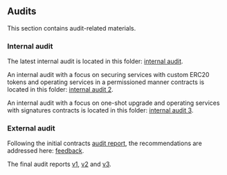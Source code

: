 ## Audits
This section contains audit-related materials.

### Internal audit
The latest internal audit is located in this folder: [internal audit](https://github.com/valory-xyz/autonolas-registries/blob/main/audits/internal).

An internal audit with a focus on securing services with custom ERC20 tokens and operating services in a permissioned manner
contracts is located in this folder: [internal audit 2](https://github.com/valory-xyz/autonolas-registries/blob/main/audits/internal2).

An internal audit with a focus on one-shot upgrade and operating services with signatures
contracts is located in this folder: [internal audit 3](https://github.com/valory-xyz/autonolas-registries/blob/main/audits/internal3).


### External audit

Following the initial contracts [audit report](https://github.com/valory-xyz/autonolas-registries/blob/main/audits/Valory%20Review%20Final.pdf),
the recommendations are addressed here: [feedback](https://github.com/valory-xyz/autonolas-registries/blob/main/audits/Addressing%20Initial%20ApeWorX%20Recommentations.pdf).

The final audit reports [v1](https://github.com/valory-xyz/autonolas-registries/blob/main/audits/Valory_Agent_Registries_Smart_Contract_Audit_by_Solidity_Finance.pdf), [v2](https://github.com/valory-xyz/autonolas-registries/blob/main/audits/Valory_Agent_Registries_Smart_Contract_Audit_by_Solidity_Finance-1.pdf) and [v3](https://github.com/valory-xyz/autonolas-registries/blob/main/audits/Valory_Agent_Registries_Smart_Contract_Audit_by_Solidity_Finance-2.pdf).